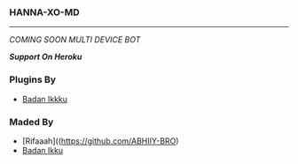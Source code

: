 ### HANNA-XO-MD
********************
_COMING SOON MULTI DEVICE BOT_

***Support On Heroku***


### Plugins By 
- [Badan Ikkku](https://github.com/kingbadan321)

### Maded By
- [Rifaaah]((https://github.com/ABHIIY-BRO)
- [Badan Ikku](https://github.com/kingbadan321)
